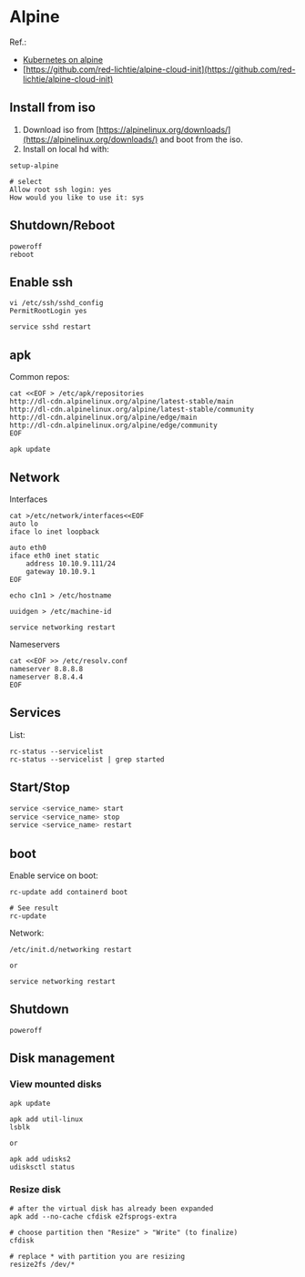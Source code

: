 # Alpine
Ref.: 
* [Kubernetes on alpine](https://wiki.alpinelinux.org/wiki/K8s)
* [https://github.com/red-lichtie/alpine-cloud-init](https://github.com/red-lichtie/alpine-cloud-init)

## Install from iso
1. Download iso from [https://alpinelinux.org/downloads/](https://alpinelinux.org/downloads/) and boot from the iso.
2. Install on local hd with:

```
setup-alpine

# select
Allow root ssh login: yes
How would you like to use it: sys
```

## Shutdown/Reboot
```
poweroff
reboot
```

## Enable ssh
```
vi /etc/ssh/sshd_config
PermitRootLogin yes

service sshd restart
```

## apk
Common repos:
```
cat <<EOF > /etc/apk/repositories
http://dl-cdn.alpinelinux.org/alpine/latest-stable/main
http://dl-cdn.alpinelinux.org/alpine/latest-stable/community
http://dl-cdn.alpinelinux.org/alpine/edge/main
http://dl-cdn.alpinelinux.org/alpine/edge/community
EOF

apk update
```

## Network
Interfaces
```
cat >/etc/network/interfaces<<EOF
auto lo
iface lo inet loopback

auto eth0
iface eth0 inet static
    address 10.10.9.111/24
    gateway 10.10.9.1
EOF

echo c1n1 > /etc/hostname

uuidgen > /etc/machine-id

service networking restart
```

Nameservers
```
cat <<EOF >> /etc/resolv.conf
nameserver 8.8.8.8
nameserver 8.8.4.4
EOF
```

## Services
List:
```
rc-status --servicelist
rc-status --servicelist | grep started
```

## Start/Stop
```sh
service <service_name> start
service <service_name> stop
service <service_name> restart
```

## boot
Enable service on boot:
```
rc-update add containerd boot

# See result
rc-update
```

Network:
```
/etc/init.d/networking restart

or

service networking restart
```

## Shutdown
```
poweroff
```

## Disk management
### View mounted disks
```
apk update

apk add util-linux
lsblk

or

apk add udisks2
udisksctl status
```

### Resize disk
```
# after the virtual disk has already been expanded
apk add --no-cache cfdisk e2fsprogs-extra

# choose partition then "Resize" > "Write" (to finalize)
cfdisk

# replace * with partition you are resizing
resize2fs /dev/*
```
